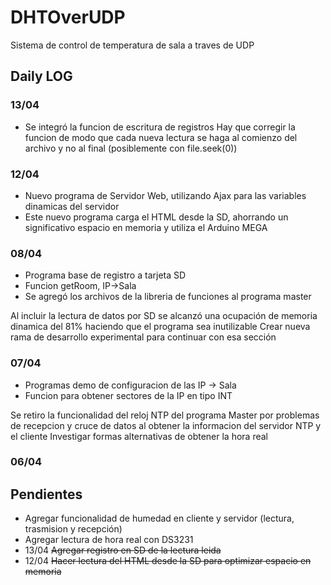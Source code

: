 # DHTOverUDP
Sistema de control de temperatura de sala a traves de UDP

## Daily LOG

### 13/04
* Se integró la funcion de escritura de registros
Hay que corregir la funcion de modo que cada nueva lectura se haga al comienzo del archivo y no al final (posiblemente con file.seek(0)) 

### 12/04
* Nuevo programa de Servidor Web, utilizando Ajax para las variables dinamicas del servidor
* Este nuevo programa carga el HTML desde la SD, ahorrando un significativo espacio en memoria y utiliza el Arduino MEGA

### 08/04
* Programa base de registro a tarjeta SD
* Funcion getRoom, IP->Sala
* Se agregó los archivos de la libreria de funciones al programa master

Al incluir la lectura de datos por SD se alcanzó una ocupación de memoria dinamica del 81% haciendo que el programa sea inutilizable
Crear nueva rama de desarrollo experimental para continuar con esa sección

### 07/04
* Programas demo de configuracion de las IP -> Sala
* Funcion para obtener sectores de la IP en tipo INT

Se retiro la funcionalidad del reloj NTP del programa Master por problemas de recepcion y cruce de datos al obtener la informacion del servidor NTP y el cliente
Investigar formas alternativas de obtener la hora real


### 06/04

## Pendientes

* Agregar funcionalidad de humedad en cliente y servidor (lectura, trasmision y recepción)
* Agregar lectura de hora real con DS3231
* 13/04 ~~Agregar registro en SD de la lectura leida~~
* 12/04 ~~Hacer lectura del HTML desde la SD para optimizar espacio en memoria~~
